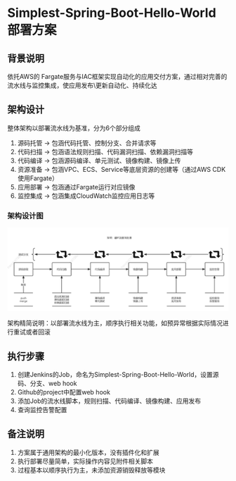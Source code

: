 # Simplest-Spring-Boot-Hello-World 部署方案

## 背景说明

依托AWS的 Fargate服务与IAC框架实现自动化的应用交付方案，通过相对完善的流水线与监控集成，使应用发布\更新自动化、持续化达

## 架构设计

整体架构以部署流水线为基准，分为6个部分组成

1. 源码托管 -> 包涵代码托管、控制分支、合并请求等
2. 代码扫描 -> 包涵语法规则扫描、代码漏洞扫描、依赖漏洞扫描等
3. 代码编译 -> 包涵源码编译、单元测试、镜像构建、镜像上传
4. 资源准备 -> 包涵VPC、ECS、Service等底层资源的创建等（通过AWS CDK使用Fargate）
5. 应用部署 -> 包涵通过Fargate运行对应镜像
6. 监控集成 -> 包涵集成CloudWatch监控应用日志等

### 架构设计图

![未命名文件](./未命名文件.png)

架构精简说明：以部署流水线为主，顺序执行相关功能，如预异常根据实际情况进行重试或者回滚

## 执行步骤

1. 创建Jenkins的Job，命名为Simplest-Spring-Boot-Hello-World，设置源码、分支、web hook
2. Github的project中配置web hook
3. 添加Job的流水线脚本，规则扫描、代码编译、镜像构建、应用发布
4. 查询监控告警配置

## 备注说明

1. 方案属于通用架构的最小化版本，没有插件化和扩展
2. 执行部署尽量简单，实际操作内容见附件相关脚本
3. 过程基本以顺序执行为主，未添加资源销毁释放等模块